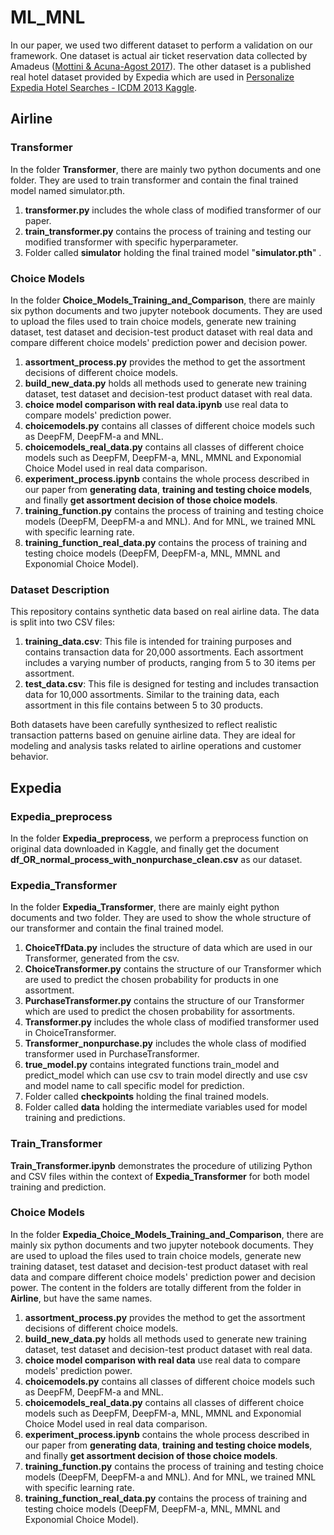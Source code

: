 # ML_MNL
In our paper, we used two different dataset to perform a validation on our framework. One dataset is actual air ticket reservation data collected by Amadeus \([Mottini & Acuna-Agost 2017](https://dl.acm.org/doi/abs/10.1145/3097983.3098005)\). The other dataset is a published real hotel dataset provided
by Expedia which are used in [Personalize Expedia Hotel Searches -
ICDM 2013 Kaggle](https://www.kaggle.com/competitions/expedia-personalized-sort/overview). 

## Airline
### Transformer
In the folder **Transformer**, there are mainly two python documents and one folder. They are used to train transformer and contain the final trained model named simulator.pth.
1. **transformer.py** includes the whole class of modified transformer of our paper.
2. **train_transformer.py** contains the process of training and testing our modified transformer with specific hyperparameter.
3. Folder called **simulator** holding the final trained model "**simulator.pth**" .
### Choice Models
In the folder **Choice_Models_Training_and_Comparison**, there are mainly six python documents and two jupyter notebook documents. They are used to upload the files used to train choice models, generate new training dataset, test dataset and decision-test product dataset with real data and compare different choice models' prediction power and decision power.
1. **assortment_process.py** provides the method to get the assortment decisions of different choice models.
2. **build_new_data.py** holds all methods used to generate new training dataset, test dataset and decision-test product dataset with real data.
3. **choice model comparison with real data.ipynb** use real data to compare models' prediction power. 
4. **choicemodels.py** contains all classes of different choice models such as DeepFM, DeepFM-a and MNL. 
5. **choicemodels_real_data.py** contains all classes of different choice models such as DeepFM, DeepFM-a, MNL, MMNL and Exponomial Choice Model used in real data comparison.
6. **experiment_process.ipynb** contains the whole process described in our paper from **generating data**, **training and testing choice models**, and finally **get assortment decision of those choice models**.
7. **training_function.py** contains the process of training and testing choice models (DeepFM, DeepFM-a and MNL). And for MNL, we trained MNL with specific learning rate.
8. **training_function_real_data.py** contains the process of training and testing choice models (DeepFM, DeepFM-a, MNL, MMNL and Exponomial Choice Model).
### Dataset Description
This repository contains synthetic data based on real airline data. The data is split into two CSV files:
1. **training_data.csv**: This file is intended for training purposes and contains transaction data for 20,000 assortments. Each assortment includes a varying number of products, ranging from 5 to 30 items per assortment.
2. **test_data.csv**: This file is designed for testing and includes transaction data for 10,000 assortments. Similar to the training data, each assortment in this file contains between 5 to 30 products.

Both datasets have been carefully synthesized to reflect realistic transaction patterns based on genuine airline data. They are ideal for modeling and analysis tasks related to airline operations and customer behavior.

## Expedia
### Expedia_preprocess
In the folder **Expedia_preprocess**, we perform a preprocess function on original data downloaded in Kaggle, and finally get the document **df_OR_normal_process_with_nonpurchase_clean.csv** as our dataset. 

### Expedia_Transformer
In the folder **Expedia_Transformer**, there are mainly eight python documents and two folder. They are used to show the whole structure of our transformer and contain the final trained model.
1. **ChoiceTfData.py** includes the structure of data which are used in our Transformer, generated from the csv.
2. **ChoiceTransformer.py** contains the structure of our Transformer which are used to predict the chosen probability for products in one assortment.
3. **PurchaseTransformer.py** contains the structure of our Transformer which are used to predict the chosen probability for assortments.
4. **Transformer.py** includes the whole class of modified transformer used in ChoiceTransformer.
5. **Transformer_nonpurchase.py** includes the whole class of modified transformer used in PurchaseTransformer.
6. **true_model.py** contains integrated functions train_model and predict_model which can use csv to train model directly and use csv and model name to call specific model for prediction.
7. Folder called **checkpoints** holding the final trained models.
8. Folder called **data** holding the intermediate variables used for model training and predictions.

### Train_Transformer
**Train_Transformer.ipynb** demonstrates the procedure of utilizing Python and CSV files within the context of **Expedia_Transformer** for both model training and prediction.

### Choice Models
In the folder **Expedia_Choice_Models_Training_and_Comparison**, there are mainly six python documents and two jupyter notebook documents. They are used to upload the files used to train choice models, generate new training dataset, test dataset and decision-test product dataset with real data and compare different choice models' prediction power and decision power. The content in the folders are totally different from the folder in **Airline**, but have the same names.
1. **assortment_process.py** provides the method to get the assortment decisions of different choice models.
2. **build_new_data.py** holds all methods used to generate new training dataset, test dataset and decision-test product dataset with real data.
3. **choice model comparison with real data** use real data to compare models' prediction power. 
4. **choicemodels.py** contains all classes of different choice models such as DeepFM, DeepFM-a and MNL. 
5. **choicemodels_real_data.py** contains all classes of different choice models such as DeepFM, DeepFM-a, MNL, MMNL and Exponomial Choice Model used in real data comparison.
6. **experiment_process.ipynb** contains the whole process described in our paper from **generating data**, **training and testing choice models**, and finally **get assortment decision of those choice models**.
7. **training_function.py** contains the process of training and testing choice models (DeepFM, DeepFM-a and MNL). And for MNL, we trained MNL with specific learning rate.
8. **training_function_real_data.py** contains the process of training and testing choice models (DeepFM, DeepFM-a, MNL, MMNL and Exponomial Choice Model).
